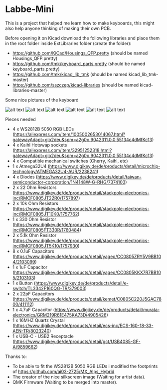 # Labbe-Mini

This is a project that helped me learn how to make keyboards, this might also help anyone thinking of making their own PCB.

Before opening it on Kicad download the following libraries and place them in the root folder inside ExtLibraries folder (create the folder):
* https://github.com/KiCad/Housings_QFP.pretty (should be named Housings_QFP.pretty)
* https://github.com/tmk/keyboard_parts.pretty (should be named keyboard_parts.pretty)
* https://github.com/tmk/kicad_lib_tmk (should be named kicad_lib_tmk-master)
* https://github.com/sszczep/kicad-libraries (should be named kicad-libraries-master)

Some nice pictures of the keyboard

![alt text](https://github.com/alabbe9545/Labbe-Mini/blob/main/images/pcb.png)
![alt text](https://github.com/alabbe9545/Labbe-Mini/blob/main/images/render.png)
![alt text](https://github.com/alabbe9545/Labbe-Mini/blob/main/images/IMG_1779.jpg)
![alt text](https://github.com/alabbe9545/Labbe-Mini/blob/main/images/IMG_1780.jpg)
![alt text](https://github.com/alabbe9545/Labbe-Mini/blob/main/images/IMG_1782.jpg)
![alt text](https://github.com/alabbe9545/Labbe-Mini/blob/main/images/IMG_1783.jpg)

Pieces needed
* 4 x WS2812B 5050 RGB LEDs (https://aliexpress.com/item/1005002653014067.html?gatewayAdapt=glo2deu&spm=a2g0o.9042311.0.0.55134c4dMfKc13)
* 4 x Kaihl Hotswap sockets (https://aliexpress.com/item/32951252318.html?gatewayAdapt=glo2deu&spm=a2g0o.9042311.0.0.55134c4dMfKc13)
* 4 x Compatible mechanical switches (Cherry, Kaihl, etc)
* 1 x Atmega32U4 (https://www.digikey.de/de/products/detail/microchip-technology/ATMEGA32U4-AUR/2238241)
* 4 x Diodes (https://www.digikey.de/de/products/detail/taiwan-semiconductor-corporation/1N4148W-G-RHG/7374103)
* 2 x 22 Ohm Resistors (https://www.digikey.de/de/products/detail/stackpole-electronics-inc/RMCF0805JT22R0/1757897)
* 2 x 10k Ohm Resistors (https://www.digikey.de/de/products/detail/stackpole-electronics-inc/RMCF0805JT10K0/1757762)
* 1 x 330 Ohm Resistor (https://www.digikey.de/de/products/detail/stackpole-electronics-inc/RMCF0805FT330R/1760484)
* 2 x 5.1k Ohm Resistor (https://www.digikey.de/de/products/detail/stackpole-electronics-inc/RMCF0805JT5K10/1757930)
* 8 x 0.1uF Capacitors (https://www.digikey.de/de/products/detail/yageo/CC0805ZRY5V9BB104/2103099)
* 1 x 1uF Capacitor (https://www.digikey.de/de/products/detail/yageo/CC0805KKX7R7BB105/2103103)
* 1 x Button (https://www.digikey.de/de/products/detail/e-switch/TL3342F160QG-TR/379003)
* 2 x 22pF Capacitors (https://www.digikey.de/de/products/detail/kemet/C0805C220J5GAC7800/411112)
* 1 x 4.7uF Capacitor (https://www.digikey.de/de/products/detail/murata-electronics/GRM219R61E475KA73D/4905426)
* 1 x 16MHZ Quartz Crystal (https://www.digikey.de/de/products/detail/ecs-inc/ECS-160-18-33-AEN-TR/8023240)
* 1 x USB-C - USB2 Receptacle (https://www.digikey.de/de/products/detail/gct/USB4085-GF-A/9859662)

Thanks to:
* To be able to fit the WS2812B 5050 RGB LEDs i modified the footprints of https://github.com/ai03-2725/MX_Alps_Hybrid
* The creator of the nice silkscreen image (Waiting for artist data).
* QMK Firmware (Waiting to be merged into master).